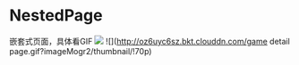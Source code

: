 # NestedPage
嵌套式页面，具体看GIF
![](http://oz6uyc6sz.bkt.clouddn.com/2017-12-28%20iOS%E5%A4%9A%E9%87%8D%E5%B5%8C%E5%A5%97%E5%BC%8F%E9%A1%B5%E9%9D%A2%E5%B1%95%E7%A4%BA.gif)
![](http://oz6uyc6sz.bkt.clouddn.com/game detail page.gif?imageMogr2/thumbnail/!70p)
